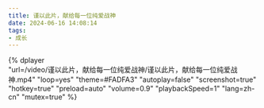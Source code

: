 ```yaml
---
title: 谨以此片，献给每一位纯爱战神
date: 2024-06-16 14:08:14
tags:
- 成长
---
```


{%
    dplayer     
    "url=/video/谨以此片，献给每一位纯爱战神/谨以此片，献给每一位纯爱战神.mp4"
    "loop=yes"
    "theme=#FADFA3"
    "autoplay=false"
    "screenshot=true"
    "hotkey=true"
    "preload=auto"
    "volume=0.9"
    "playbackSpeed=1"
    "lang=zh-cn"
    "mutex=true"
%}
